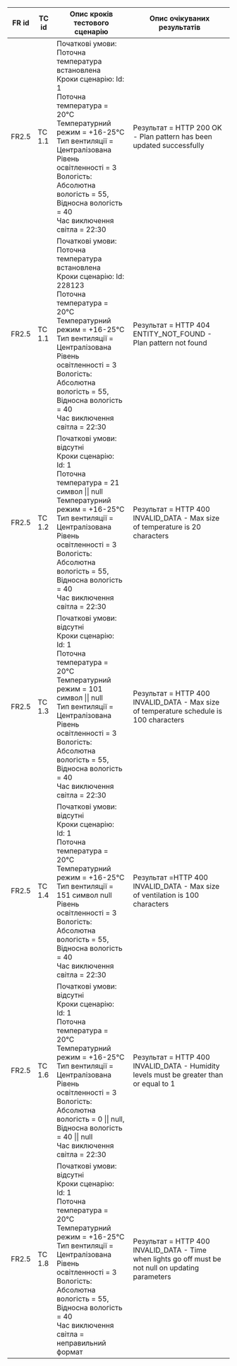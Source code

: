 |FR id|TC id|Опис кроків тестового сценарію|Опис очікуваних результатів|
|-----|-----|--------------------------------|-------------------------|
|FR2.5|TC 1.1|Початкові умови: <br>Поточна температура встановлена<br>Кроки сценарію:<Id> Id: 1<br>Поточна температура = 20°C<br>Температурний режим = +16-25°C<br>Тип вентиляції = Централізована<br>Рівень освітленності = 3<br>Вологість: Абсолютна вологість = 55, Відносна вологість = 40<br>Час виключення світла = 22:30<br>|Результат = HTTP 200 OK - Plan pattern has been updated successfully|
|FR2.5|TC 1.1|Початкові умови: <br> Поточна температура встановлена<br>Кроки сценарію:<id> Id: 228123<br>Поточна температура = 20°C<br>Температурний режим = +16-25°C<br>Тип вентиляції = Централізована<br>Рівень освітленності = 3<br>Вологість: Абсолютна вологість = 55, Відносна вологість = 40<br>Час виключення світла = 22:30<br>|Результат = HTTP 404 ENTITY_NOT_FOUND - Plan pattern not found|
|FR2.5|TC 1.2|Початкові умови: відсутні<br>Кроки сценарію:<br> Id: 1<br>Поточна температура = 21 символ \|\| null <br>Температурний режим = +16-25°C<br>Тип вентиляції = Централізована<br>Рівень освітленності = 3<br>Вологість: Абсолютна вологість = 55, Відносна вологість = 40<br>Час виключення світла = 22:30<br>|Результат = HTTP 400 INVALID_DATA - Max size of temperature is 20 characters|
|FR2.5|TC 1.3|Початкові умови: відсутні<br>Кроки сценарію:<br>Id: 1<br>Поточна температура = 20°C<br>Температурний режим = 101 символ \|\| null <br>Тип вентиляції = Централізована<br>Рівень освітленності = 3<br>Вологість: Абсолютна вологість = 55, Відносна вологість = 40<br>Час виключення світла = 22:30<br>|Результат =  HTTP 400 INVALID_DATA - Max size of temperature schedule is 100 characters|
|FR2.5|TC 1.4|Початкові умови: відсутні<br>Кроки сценарію:<br>Id: 1<br>Поточна температура = 20°C<br>Температурний режим = +16-25°C<br>Тип вентиляції = 151 символ  null <br>Рівень освітленності = 3<br>Вологість: Абсолютна вологість = 55, Відносна вологість = 40<br>Час виключення світла = 22:30<br>|Результат =HTTP 400 INVALID_DATA - Max size of ventilation is 100 characters|
|FR2.5|TC 1.6|Початкові умови: відсутні<br>Кроки сценарію:<br>Id: 1<br>Поточна температура = 20°C<br>Температурний режим = +16-25°C<br>Тип вентиляції = Централізована<br>Рівень освітленності = 3<br>Вологість: Абсолютна вологість = 0 \|\| null, Відносна вологість = 40 \|\| null<br>Час виключення світла = 22:30<br>|Результат = HTTP 400 INVALID_DATA - Humidity levels must be greater than or equal to 1|
|FR2.5|TC 1.8|Початкові умови: відсутні<br>Кроки сценарію:<br>Id: 1<br>Поточна температура = 20°C<br>Температурний режим = +16-25°C<br>Тип вентиляції = Централізована<br>Рівень освітленності = 3<br>Вологість: Абсолютна вологість = 55, Відносна вологість = 40<br>Час виключення світла = неправильний формат<br>|Результат = HTTP 400 INVALID_DATA - Time when lights go off must be not null on updating parameters|
